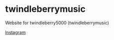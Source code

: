 # twindleberrymusic
Website for twindleberry5000 (twindleberrymusic)

[Instagram](https://instagram.com/twindleberrymusic)